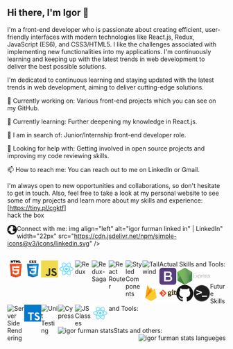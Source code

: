 




## Hi there, I'm Igor 👋

I'm a front-end developer who is passionate about creating efficient, user-friendly interfaces with modern technologies like React.js, Redux, JavaScript (ES6), and CSS3/HTML5. I like the challenges associated with implementing new functionalities into my applications. I'm continuously learning and keeping up with the latest trends in web development to deliver the best possible solutions.

I'm dedicated to continuous learning and staying updated with the latest trends in web development, aiming to deliver cutting-edge solutions.

🔭 Currently working on: Various front-end projects which you can see on my GitHub.

🌱 Currently learning: Further deepening my knowledge in React.js.

👯 I am in search of: Junior/Internship front-end developer role.

🤔 Looking for help with: Getting involved in open source projects and improving my code reviewing skills.

📫 How to reach me: You can reach out to me on LinkedIn or Gmail.

I'm always open to new opportunities and collaborations, so don't hesitate to get in touch. Also, feel free to take a look at my personal website to see some of my projects and learn more about my skills and experience: [https://tiny.pl/cgktf]
<br/>
hack the box

Connect with me:
<img align="left" alt="igor furman linked in" width="22px" src="https://raw.githubusercontent.com/iconic/open-iconic/master/svg/globe.svg" />
img align="left" alt="igor furman linked in" | LinkedIn" width="22px" src="https://cdn.jsdelivr.net/npm/simple-icons@v3/icons/linkedin.svg" />

<br />
Actual Skills and Tools:
<img align="left" alt="HTML5" width="39px" src="https://raw.githubusercontent.com/github/explore/80688e429a7d4ef2fca1e82350fe8e3517d3494d/topics/html/html.png" />
<img align="left" alt="CSS3" width="39px" src="https://raw.githubusercontent.com/github/explore/80688e429a7d4ef2fca1e82350fe8e3517d3494d/topics/css/css.png" />
<img align="left" alt="JavaScript" width="39px" src="https://raw.githubusercontent.com/github/explore/80688e429a7d4ef2fca1e82350fe8e3517d3494d/topics/javascript/javascript.png" />
<img align="left" alt="React" width="39px" src="https://raw.githubusercontent.com/github/explore/80688e429a7d4ef2fca1e82350fe8e3517d3494d/topics/react/react.png" />
<img align="left" alt="Redux" width="39px" src="https://cdn.icon-icons.com/icons2/2107/PNG/512/file_type_redux_icon_130386.png" />
<img align="left" alt="Redux-Saga" width="39px" src="https://redux-saga.js.org/logo/0800/Redux-Saga-Logo-Landscape.png" />
<img align="left" alt="React Router" width="39px" src="https://www.vectorlogo.zone/logos/reacttraining/react-router/react-router-icon.svg" />
<img align="left" alt="Styled Components" width="39px" src="https://styled-components.com/logo.png" />
<img align="left" alt="Tailwind" width="39px" src="https://www.vectorlogo.zone/logos/tailwindcss/tailwindcss-icon.svg" />
<img align="left" alt="Bootstrap" width="39px" src="https://raw.githubusercontent.com/github/explore/80688e429a7d4ef2fca1e82350fe8e3517d3494d/topics/bootstrap/bootstrap.png" />
<img align="left" alt="Node.js" width="39px" src="https://raw.githubusercontent.com/github/explore/80688e429a7d4ef2fca1e82350fe8e3517d3494d/topics/nodejs/nodejs.png" />
<img align="left" alt="Express" width="39px" src="https://raw.githubusercontent.com/github/explore/80688e429a7d4ef2fca1e82350fe8e3517d3494d/topics/express/express.png" />
<img align="left" alt="Firebase" width="39px" src="https://raw.githubusercontent.com/github/explore/80688e429a7d4ef2fca1e82350fe8e3517d3494d/topics/firebase/firebase.png" />
<img align="left" alt="Git" width="39px" src="https://raw.githubusercontent.com/github/explore/80688e429a7d4ef2fca1e82350fe8e3517d3494d/topics/git/git.png" />
<img align="left" alt="GitHub" width="39px" src="https://raw.githubusercontent.com/github/explore/78df643247d429f6cc873026c0622819ad797942/topics/github/github.png" />
<img align="left" alt="Terminal" width="39px" src="https://raw.githubusercontent.com/github/explore/80688e429a7d4ef2fca1e82350fe8e3517d3494d/topics/terminal/terminal.png" />

<br />
<br />
<br />
Future Skills and Tools:
<img align="left" alt="Server Side Rendering" width="39px" src="https://iconape.com/wp-content/png_logo_vector/server-side-rendering.png" />
<img align="left" alt="TypeScript" width="39px" src="https://raw.githubusercontent.com/github/explore/80688e429a7d4ef2fca1e82350fe8e3517d3494d/topics/typescript/typescript.png" />
<img align="left" alt="Unit Testing" width="39px" src="https://www.vectorlogo.zone/logos/jestjsio/jestjsio-icon.svg" />
<img align="left" alt="Cypress" width="39px" src="https://www.vectorlogo.zone/logos/cypressio/cypressio-icon.svg" />
<img align="left" alt="JS Classes" width="39px" src="https://cdn.icon-icons.com/icons2/2107/PNG/512/file_type_js_official_icon_130509.png" />
<img align="left" alt="React Native" width="39px" src="https://raw.githubusercontent.com/github/explore/80688e429a7d4ef2fca1e82350fe8e3517d3494d/topics/react-native/react-native.png" />

<br />
<br />
<br />
Stats and others:

<img align='left'  alt='igor furman stats' src="https://github-readme-stats-khaki-sigma.vercel.app/api?username=IgorFurman" />

<img align='right'  alt='igor furman stats langueges' src="https://github-readme-stats-khaki-sigma.vercel.app/api/top-langs?username=IgorFurman" />

